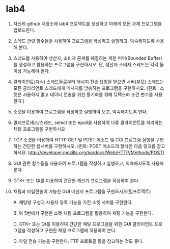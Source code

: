 # lab4

1. 자신의 github 저장소에 lab4 프로젝트를 생성하고 아래의 모든 과제 프로그램을 업로드한다.

2. 스레드 관련 함수들을 사용하여 프로그램을 작성하고 실행하고, 익숙해지도록 사용해 본다.

3. 스레드를 사용하여 생산자, 소비자 문제를 해결하는 제한 버퍼(Bounded Buffer)를 생성하고 활용하는 프로그램을 구현하시오. 단, 생산자 소비자 스레드는 각각 둘 이상 가능해야 한다.

4. 클라이언트(자식) 스레드들로부터 메시지 전송 요청을 받으면 서버(부모) 스레드는 모든 클라리언트 스레드에게 메시지를 방송하는 프로그램을 구현하시오. (힌트 : 소켓은 사용하지 말고 데이터 전송을 위한 동기화를 위해 뮤텍스롸 조건 변수를 사용한다.)

5. 소켓을 이용하여 프로그램을 작성하고 실행하여 보고, 익숙해지도록 한다.

6. 멀티프로세스/스레드, select 또는 epoll을 사용하여 다중 클라이언트를 처리하는 채팅 프로그램을 구현하시오

7. TCP 소켓을 이용하여 HTTP GET 및 POST 메소드 및 CGI 프로그램 실행을 구현하는 간단한 웹서버를 구현하시오. (힌트: POST 메소드의 형식은 다음 링크를 참고하세요. http://developer.mozilla.org/ko/docs/Web/HTTP/Methods/POST)

8. GUI 관련 함수들을 사용하여 프로그램을 작성하고 실행하고, 익숙해지도록 사용해 본다.

9. GTK+ 또는 Qt를 이용하여 간단한 계산기 프로그램을 작성하여 본다.

10. 채팅과 파일전송이 가능한 GUI 메신저 프로그램을 구현하시오(팀프로젝트)

    A. 채팅방 구성과 사용자 등록 기능을 가진 소켓 서버를 구현한다.
    
    B. 위 5번에서 구현한 소켓 채팅 프로그램을 활용하여 채팅 기능을 구현한다.
    
    C. GTK+ 또는 Qt를 이용하여 간단한 채팅 프로그램을 위한 GUI 클라이언트 프로그램을 작성하고 구현한 채팅 프로그램에 적용하여 본다.
    
    D. 파일 전송 기능을 구현한다. FTP 프로토콜 등을 참고하는 것도 좋다.
